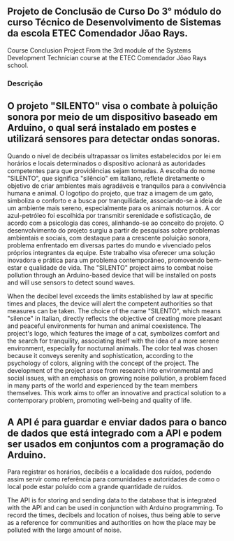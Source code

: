 
## Projeto de Conclusão de Curso Do 3° módulo do curso Técnico de Desenvolvimento de Sistemas da escola ETEC Comendador Jõao Rays.

Course Conclusion Project From the 3rd module of the Systems Development Technician course at the ETEC Comendador Jõao Rays school.


### Descrição

## O projeto "SILENTO" visa o combate à poluição sonora por meio de um dispositivo baseado em Arduino, o qual será instalado em postes e utilizará sensores para detectar ondas sonoras.
Quando o nível de decibéis ultrapassar os limites estabelecidos por lei em horários e locais determinados o dispositivo acionará as autoridades competentes para que providências sejam tomadas. 
A escolha do nome "SILENTO", que significa "silêncio" em italiano, reflete diretamente o objetivo de criar ambientes mais agradáveis e tranquilos para a convivência humana e animal. 
O logotipo do projeto, que traz a imagem de um gato, simboliza o conforto e a busca por tranquilidade, associando-se à ideia de um ambiente mais sereno, especialmente para os animais noturnos. 
A cor azul-petróleo foi escolhida por transmitir serenidade e sofisticação, de acordo com a psicologia das cores, alinhando-se ao conceito do projeto. 
O desenvolvimento do projeto surgiu a partir de pesquisas sobre problemas ambientais e sociais, com destaque para a crescente poluição sonora, problema enfrentado em diversas partes do mundo e vivenciado pelos próprios integrantes da equipe. 
Este trabalho visa oferecer uma solução inovadora e prática para um problema contemporâneo, promovendo bem-estar e qualidade de vida.
The "SILENTO" project aims to combat noise pollution through an Arduino-based device that will be installed on posts and will use sensors to detect sound waves.

When the decibel level exceeds the limits established by law at specific times and places, the device will alert the competent authorities so that measures can be taken.
The choice of the name "SILENTO", which means "silence" in Italian, directly reflects the objective of creating more pleasant and peaceful environments for human and animal coexistence.
The project's logo, which features the image of a cat, symbolizes comfort and the search for tranquility, associating itself with the idea of ​​a more serene environment, especially for nocturnal animals.
The color teal was chosen because it conveys serenity and sophistication, according to the psychology of colors, aligning with the concept of the project.
The development of the project arose from research into environmental and social issues, with an emphasis on growing noise pollution, a problem faced in many parts of the world and experienced by the team members themselves.
This work aims to offer an innovative and practical solution to a contemporary problem, promoting well-being and quality of life.


## A API é para guardar e enviar dados para o banco de dados que está integrado com a API e podem ser usados em conjuntos com a programação do Arduino.
Para registrar os horários, decibéis e a localidade dos ruídos, podendo assim servir como referência para comunidades e autoridades de como o local pode estar poluído com a grande quantidade de ruídos.

The API is for storing and sending data to the database that is integrated with the API and can be used in conjunction with Arduino programming.
To record the times, decibels and location of noises, thus being able to serve as a reference for communities and authorities on how the place may be polluted with the large amount of noise.

